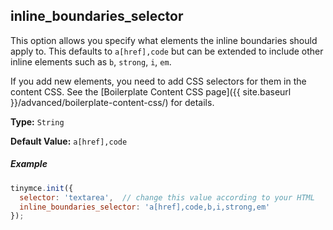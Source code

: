 ## inline_boundaries_selector

This option allows you specify what elements the inline boundaries should apply to. This defaults to `a[href],code` but can be extended to include other inline elements such as `b`, `strong`, `i`, `em`.

If you add new elements, you need to add CSS selectors for them in the content CSS. See the [Boilerplate Content CSS page]({{ site.baseurl }}/advanced/boilerplate-content-css/) for details.

**Type:** `String`

**Default Value:** `a[href],code`

##### Example

```js
tinymce.init({
  selector: 'textarea',  // change this value according to your HTML
  inline_boundaries_selector: 'a[href],code,b,i,strong,em'
});
```
